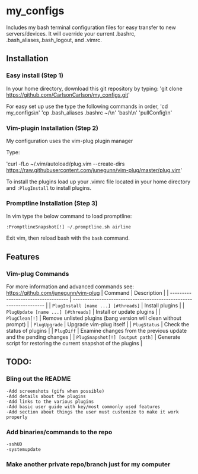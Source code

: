 # my_configs
Includes my bash terminal configuration files for easy transfer to new servers/devices. It will override your current .bashrc, .bash_aliases,.bash_logout, and .vimrc.

## Installation 
### Easy install (Step 1)
In your home directory, download this git repository by typing:
'git clone https://github.com/CarlsonCarlson/my_configs.git'

For easy set up use the type the following commands in order, 
'cd my_configs\n'
'cp .bash_aliases .bashrc ~/\n'
'bash\n'
'pullConfig\n'

### Vim-plugin Installation (Step 2)
My configuration uses the vim-plug plugin manager

Type:

'curl -fLo ~/.vim/autoload/plug.vim --create-dirs \
    https://raw.githubusercontent.com/junegunn/vim-plug/master/plug.vim'
    
To install the plugins load up your .vimrc file located in your home directory and `:PlugInstall` to install plugins.

### Promptline Installation (Step 3)
In vim type the below command to load promptline:

`:PromptlineSnapshot[!] ~/.promptline.sh airline`

Exit vim, then reload bash with the `bash` command.


## Features
### Vim-plug Commands 
For more information and advanced commands see: https://github.com/junegunn/vim-plug
| Command                             | Description                                                        |
| ----------------------------------- | ------------------------------------------------------------------ |
| `PlugInstall [name ...] [#threads]` | Install plugins                                                    |
| `PlugUpdate [name ...] [#threads]`  | Install or update plugins                                          |
| `PlugClean[!]`                      | Remove unlisted plugins (bang version will clean without prompt) |
| `PlugUpgrade`                       | Upgrade vim-plug itself                                            |
| `PlugStatus`                        | Check the status of plugins                                        |
| `PlugDiff`                          | Examine changes from the previous update and the pending changes   |
| `PlugSnapshot[!] [output path]`     | Generate script for restoring the current snapshot of the plugins  |

## TODO:
### Bling out the README
    -Add screenshots (gifs when possible)
    -Add details about the plugins
    -Add links to the various plugins
    -Add basic user guide with key/most commonly used features
    -Add section about things the user must customize to make it work properly
### Add binaries/commands to the repo
    -sshUD
    -systemupdate
### Make another private repo/branch just for my computer
